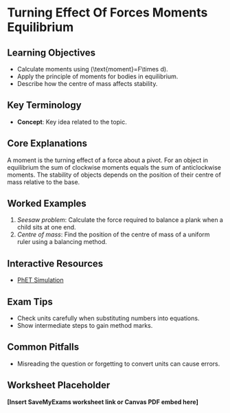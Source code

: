 # Turning Effect Of Forces Moments Equilibrium

## Learning Objectives
- Calculate moments using \(\text{moment}=F\times d\).
- Apply the principle of moments for bodies in equilibrium.
- Describe how the centre of mass affects stability.

## Key Terminology
- **Concept**: Key idea related to the topic.

## Core Explanations
A moment is the turning effect of a force about a pivot. For an object in equilibrium the sum of clockwise moments equals the sum of anticlockwise moments. The stability of objects depends on the position of their centre of mass relative to the base.

## Worked Examples
1. *Seesaw problem*: Calculate the force required to balance a plank when a child sits at one end.
2. *Centre of mass*: Find the position of the centre of mass of a uniform ruler using a balancing method.

## Interactive Resources
- [PhET Simulation](https://phet.colorado.edu/)

## Exam Tips
- Check units carefully when substituting numbers into equations.
- Show intermediate steps to gain method marks.

## Common Pitfalls
- Misreading the question or forgetting to convert units can cause errors.

## Worksheet Placeholder
**[Insert SaveMyExams worksheet link or Canvas PDF embed here]**
